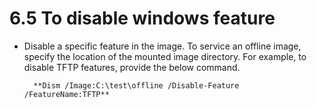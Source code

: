 # 6.5	To disable windows feature

* Disable a specific feature in the image. To service an offline image, specify the location of the mounted image directory. For example, to disable TFTP features, provide the below command.

        **Dism /Image:C:\test\offline /Disable-Feature /FeatureName:TFTP**

